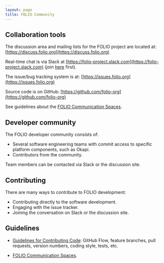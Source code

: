 ```yaml
---
layout: page
title: FOLIO Community
---
```


## Collaboration tools

The discussion area and mailing lists for the FOLIO project are located at:
[https://discuss.folio.org](https://discuss.folio.org)

Real-time chat is via Slack at
[https://folio-project.slack.com](https://folio-project.slack.com)
(join [here](https://su17s9g5c5.execute-api.us-east-1.amazonaws.com/production) first).

The issue/bug tracking system is at: [https://issues.folio.org](https://issues.folio.org)

Source code is on GitHub: [https://github.com/folio-org](https://github.com/folio-org)

See guidelines about the
[FOLIO Communication Spaces](https://wiki.folio.org/display/COMMUNITY/FOLIO+Communication+Spaces).

## Developer community

The FOLIO developer community consists of:

* Several software engineering teams with commit access to specific
  platform components, such as Okapi.
* Contributors from the community.

Team members can be contacted via
Slack or the discussion site.

## Contributing

There are many ways to contribute to FOLIO development:

* Contributing directly to the software development.
* Engaging with the issue tracker.
* Joining the conversation on Slack or the discussion site.

## Guidelines

* [Guidelines for Contributing Code](contrib-code):
  GitHub Flow, feature branches, pull requests, version numbers, coding style,
  tests, etc.

* [FOLIO Communication Spaces](https://wiki.folio.org/display/COMMUNITY/FOLIO+Communication+Spaces).
